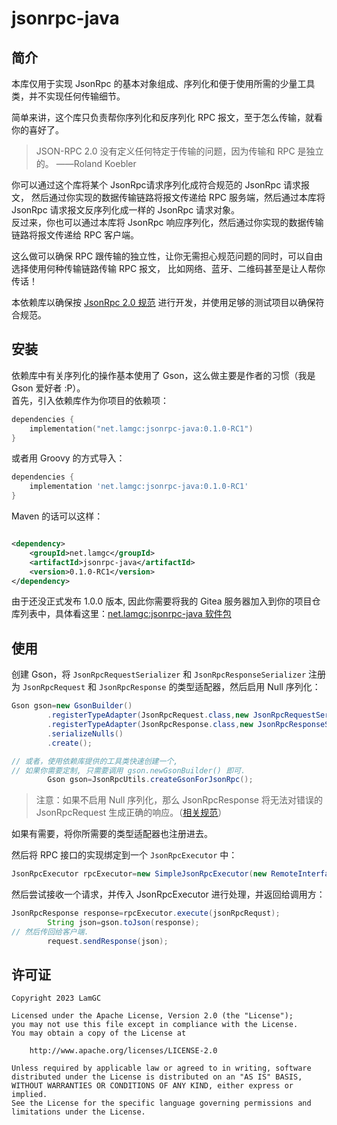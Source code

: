 # jsonrpc-java

## 简介

本库仅用于实现 JsonRpc 的基本对象组成、序列化和便于使用所需的少量工具类，并不实现任何传输细节。

简单来讲，这个库只负责帮你序列化和反序列化 RPC 报文，至于怎么传输，就看你的喜好了。

> JSON-RPC 2.0 没有定义任何特定于传输的问题，因为传输和 RPC 是独立的。 ——Roland Koebler

你可以通过这个库将某个 JsonRpc请求序列化成符合规范的 JsonRpc 请求报文，
然后通过你实现的数据传输链路将报文传递给 RPC 服务端，然后通过本库将 JsonRpc 请求报文反序列化成一样的 JsonRpc 请求对象。  
反过来，你也可以通过本库将 JsonRpc 响应序列化，然后通过你实现的数据传输链路将报文传递给 RPC 客户端。

这么做可以确保 RPC 跟传输的独立性，让你无需担心规范问题的同时，可以自由选择使用何种传输链路传输 RPC 报文，
比如网络、蓝牙、二维码甚至是让人帮你传话！

本依赖库以确保按 [JsonRpc 2.0 规范](https://www.jsonrpc.org/specification) 进行开发，并使用足够的测试项目以确保符合规范。

## 安装

依赖库中有关序列化的操作基本使用了 Gson，这么做主要是作者的习惯（我是 Gson 爱好者 :P）。  
首先，引入依赖库作为你项目的依赖项：

```kotlin
dependencies {
    implementation("net.lamgc:jsonrpc-java:0.1.0-RC1")
}
```

或者用 Groovy 的方式导入：

```groovy
dependencies {
    implementation 'net.lamgc:jsonrpc-java:0.1.0-RC1'
}
```

Maven 的话可以这样：

```xml

<dependency>
    <groupId>net.lamgc</groupId>
    <artifactId>jsonrpc-java</artifactId>
    <version>0.1.0-RC1</version>
</dependency>
```

由于还没正式发布 1.0.0 版本, 因此你需要将我的 Gitea
服务器加入到你的项目仓库列表中，具体看这里：[net.lamgc:jsonrpc-java 软件包](https://git.lamgc.me/LamGC/-/packages/maven/net.lamgc-jsonrpc-java/0.1.0-rc1)

## 使用

创建 Gson，将 `JsonRpcRequestSerializer` 和 `JsonRpcResponseSerializer`
注册为 `JsonRpcRequest` 和 `JsonRpcResponse` 的类型适配器，然后启用 Null 序列化：

```java
Gson gson=new GsonBuilder()
        .registerTypeAdapter(JsonRpcRequest.class,new JsonRpcRequestSerializer())
        .registerTypeAdapter(JsonRpcResponse.class,new JsonRpcResponseSerializer())
        .serializeNulls()
        .create();

// 或者，使用依赖库提供的工具类快速创建一个, 
// 如果你需要定制, 只需要调用 gson.newGsonBuilder() 即可.
        Gson gson=JsonRpcUtils.createGsonForJsonRpc();
```

> 注意：如果不启用 Null 序列化，那么 JsonRpcResponse 将无法对错误的 JsonRpcRequest
> 生成正确的响应。（[相关规范](https://www.jsonrpc.org/specification#:~:text=If%20there%20was%20an%20error%20in%20detecting%20the%20id%20in%20the%20Request%20object%20(e.g.%20Parse%20error/Invalid%20Request)%2C%20it%20MUST%20be%20Null.)）

如果有需要，将你所需要的类型适配器也注册进去。

然后将 RPC 接口的实现绑定到一个 `JsonRpcExecutor` 中：

```java
JsonRpcExecutor rpcExecutor=new SimpleJsonRpcExecutor(new RemoteInterfaceImpl(),gson);
```

然后尝试接收一个请求，并传入 JsonRpcExecutor 进行处理，并返回给调用方：

```java
JsonRpcResponse response=rpcExecutor.execute(jsonRpcRequst);
        String json=gson.toJson(response);
// 然后传回给客户端.
        request.sendResponse(json);
```

## 许可证

```text
Copyright 2023 LamGC

Licensed under the Apache License, Version 2.0 (the "License");
you may not use this file except in compliance with the License.
You may obtain a copy of the License at

    http://www.apache.org/licenses/LICENSE-2.0

Unless required by applicable law or agreed to in writing, software
distributed under the License is distributed on an "AS IS" BASIS,
WITHOUT WARRANTIES OR CONDITIONS OF ANY KIND, either express or implied.
See the License for the specific language governing permissions and
limitations under the License.
```

